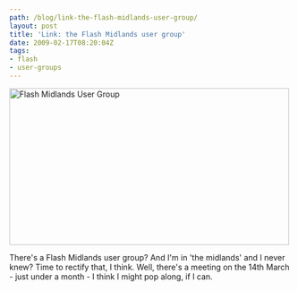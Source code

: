 ```yaml
---
path: /blog/link-the-flash-midlands-user-group/
layout: post
title: 'Link: the Flash Midlands user group'
date: 2009-02-17T08:20:04Z
tags:
- flash
- user-groups
---
```


<a href="http://www.flashmidlands.com/" target="_blank"><img class="alignnone size-full wp-image-743" title="Flash Midlands User Group" src="http://uploads.psyked.co.uk/2009/02/swfmidlands.jpg" alt="Flash Midlands User Group" width="500" height="280" /></a>

There's a Flash Midlands user group? And I'm in 'the midlands' and I never knew? Time to rectify that, I think. Well, there's a meeting on the 14th March - just under a month - I think I might pop along, if I can.